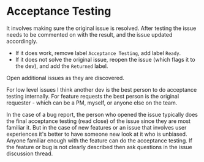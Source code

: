 Acceptance Testing
==================

It involves making sure the original issue is resolved. After testing the issue
needs to be commented on with the result, and the issue updated accordingly. 

  - If it does work, remove label `Acceptance Testing`, add label `Ready`.
  - If it does not solve the original issue, reopen the issue (which flags it to the dev), and add the `Returned` label.

Open additional issues as they are discovered.

For low level issues I think another dev is the best person to do acceptance
testing internally. For feature requests the best person is the original
requester - which can be a PM, myself, or anyone else on the team.

In the case of a bug report, the person who opened the issue typically does the
final acceptance testing (read close) of the issue since they are most familiar
it.  But in the case of new features or an issue that involves user experiences
it's better to have someone new look at it who is unbiased.  Anyone familiar
enough with the feature can do the acceptance testing.  If the feature or bug
is not clearly described then ask questions in the issue discussion thread.

